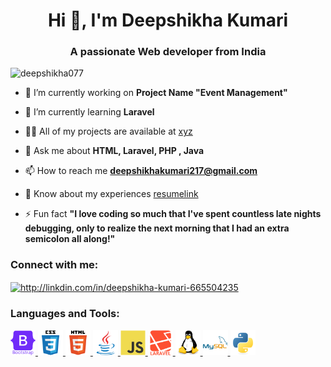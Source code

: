 <h1 align="center">Hi 👋, I'm Deepshikha Kumari</h1>
<h3 align="center">A passionate Web developer from India</h3>

<p align="left"> <img src="https://komarev.com/ghpvc/?username=deepshikha077&label=Profile%20views&color=0e75b6&style=flat" alt="deepshikha077" /> </p>

- 🔭 I’m currently working on **Project Name "Event Management"**

- 🌱 I’m currently learning **Laravel**

- 👨‍💻 All of my projects are available at [xyz](xyz)

- 💬 Ask me about **HTML, Laravel, PHP , Java**

- 📫 How to reach me **deepshikhakumari217@gmail.com**

- 📄 Know about my experiences [resumelink](resumelink)

- ⚡ Fun fact **"I love coding so much that I've spent countless late nights debugging, only to realize the next morning that I had an extra semicolon all along!"**

<h3 align="left">Connect with me:</h3>
<p align="left">
<a href="https://linkedin.com/in/http://linkdin.com/in/deepshikha-kumari-665504235" target="blank"><img align="center" src="https://raw.githubusercontent.com/rahuldkjain/github-profile-readme-generator/master/src/images/icons/Social/linked-in-alt.svg" alt="http://linkdin.com/in/deepshikha-kumari-665504235" height="30" width="40" /></a>
</p>

<h3 align="left">Languages and Tools:</h3>
<p align="left"> <a href="https://getbootstrap.com" target="_blank" rel="noreferrer"> <img src="https://raw.githubusercontent.com/devicons/devicon/master/icons/bootstrap/bootstrap-plain-wordmark.svg" alt="bootstrap" width="40" height="40"/> </a> <a href="https://www.w3schools.com/css/" target="_blank" rel="noreferrer"> <img src="https://raw.githubusercontent.com/devicons/devicon/master/icons/css3/css3-original-wordmark.svg" alt="css3" width="40" height="40"/> </a> <a href="https://www.w3.org/html/" target="_blank" rel="noreferrer"> <img src="https://raw.githubusercontent.com/devicons/devicon/master/icons/html5/html5-original-wordmark.svg" alt="html5" width="40" height="40"/> </a> <a href="https://www.java.com" target="_blank" rel="noreferrer"> <img src="https://raw.githubusercontent.com/devicons/devicon/master/icons/java/java-original.svg" alt="java" width="40" height="40"/> </a> <a href="https://developer.mozilla.org/en-US/docs/Web/JavaScript" target="_blank" rel="noreferrer"> <img src="https://raw.githubusercontent.com/devicons/devicon/master/icons/javascript/javascript-original.svg" alt="javascript" width="40" height="40"/> </a> <a href="https://laravel.com/" target="_blank" rel="noreferrer"> <img src="https://raw.githubusercontent.com/devicons/devicon/master/icons/laravel/laravel-plain-wordmark.svg" alt="laravel" width="40" height="40"/> </a> <a href="https://www.linux.org/" target="_blank" rel="noreferrer"> <img src="https://raw.githubusercontent.com/devicons/devicon/master/icons/linux/linux-original.svg" alt="linux" width="40" height="40"/> </a> <a href="https://www.mysql.com/" target="_blank" rel="noreferrer"> <img src="https://raw.githubusercontent.com/devicons/devicon/master/icons/mysql/mysql-original-wordmark.svg" alt="mysql" width="40" height="40"/> </a> <a href="https://www.python.org" target="_blank" rel="noreferrer"> <img src="https://raw.githubusercontent.com/devicons/devicon/master/icons/python/python-original.svg" alt="python" width="40" height="40"/> </a> </p>


